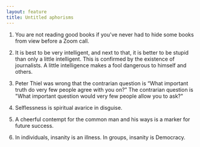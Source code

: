 ```yaml
---
layout: feature
title: Untitled aphorisms
---
```


1. You are not reading good books if you've never had to hide some books from view before a Zoom call.

2. It is best to be very intelligent, and next to that, it is better to be stupid than only a little intelligent. This is confirmed by the existence of journalists. A little intelligence makes a fool dangerous to himself and others.

3. Peter Thiel was wrong that the contrarian question is “What important truth do very few people agree with you on?” The contrarian question is "What important question would very few people allow you to ask?"

4. Selflessness is spiritual avarice in disguise. 

5. A cheerful contempt for the common man and his ways is a marker for future success.

6. In individuals, insanity is an illness. In groups, insanity is Democracy. 

